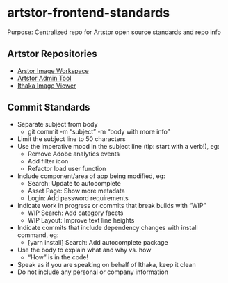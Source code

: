 # artstor-frontend-standards
Purpose: Centralized repo for Artstor open source standards and repo info

## Artstor Repositories
* [Arstor Image Workspace](//github.com/ithaka/aiw-ui)
* [Artstor Admin Tool](//github.com/ithaka/ang-ui-admin)
* [Ithaka Image Viewer](//github.com/ithaka/ng-artstor-viewer)

## Commit Standards

* Separate subject from body
    * git commit -m “subject” -m “body with more info”
* Limit the subject line to 50 characters
* Use the imperative mood in the subject line (tip: start with a verb!), eg:
    * Remove Adobe analytics events
    * Add filter icon
    * Refactor load user function
* Include component/area of app being modified, eg:
    * Search: Update to autocomplete
    * Asset Page: Show more metadata
    * Login: Add password requirements
* Indicate work in progress or commits that break builds with “WIP”
    * WIP Search: Add category facets
    * WIP Layout: Improve text line heights
* Indicate commits that include dependency changes with install command, eg:
    * [yarn install] Search: Add autocomplete package
* Use the body to explain what and why vs. how
    * “How” is in the code!
* Speak as if you are speaking on behalf of Ithaka, keep it clean
* Do not include any personal or company information
